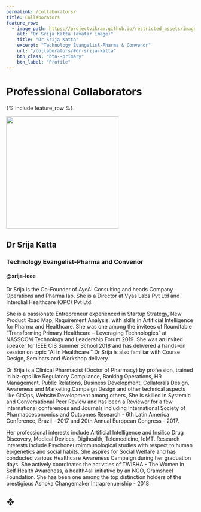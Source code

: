 ```yaml
---
permalink: /collaborators/
title: Collaborators
feature_row:
  - image_path: https://projectvikram.github.io/restricted_assets/images/dr_srija.jpg
    alt: "Dr Srija Katta (avatar image)"
    title: "Dr Srija Katta"
    excerpt: "Technology Evangelist-Pharma & Convenor"
    url: "/collaborators/#dr-srija-katta"
    btn_class: "btn--primary"
    btn_label: "Profile"
---
```


# Professional Collaborators

{% include feature_row %}

<img src="https://projectvikram.github.io/restricted_assets/images/dr_srija.jpg" alttext="Dr Srija Katta (avatar image)" width="300" height="300">

## Dr Srija Katta 
### Technology Evangelist-Pharma and Convenor
#### @srija-ieee

Dr Srija is the Co-Founder of AyeAI Consulting and heads Company Operations and Pharma lab. She is a Director at Vyas Labs Pvt Ltd and Interglial Healthcare (OPC) Pvt Ltd. 

She is a passionate Entrepreneur experienced in Startup Strategy, New Product Road Map, Requirement Analysis, with skills in Artificial Intelligence for Pharma and Healthcare. She was one among the invitees of Roundtable “Transforming Primary Healthcare – Leveraging Technologies” at NASSCOM Technology and Leadership Forum 2019. She was an invited speaker for IEEE CIS Summer School 2018 and has delivered a hands-on session on topic “AI in Healthcare.” Dr Srija is also familiar with Course Design, Seminars and Workshop delivery. 

Dr Srija is a Clinical Pharmacist (Doctor of Pharmacy) by profession, trained in biz-ops like Regulatory Compliance, Banking Operations, HR Management, Public Relations, Business Development, Collaterals Design, Awareness and Marketing Campaign Design and other technical aspects like GitOps, Website Development among others, She is skilled in Systemic and Conversational Peer Review and has been a Reviewer for a few international conferences and Journals including International Society of Pharmacoeconomics and Outcomes Research - 6th Latin America Conference, Brazil - 2017 and 20th Annual European Congress - 2017.

Her professional interests include Artificial Intelligence and Insilico Drug Discovery, Medical Devices, Digihealth, Telemedicine, IoMT. Research interests include Psychoneuroimmunological studies with respect to human epigenetics and social habits. She aspires for Social Welfare and has conducted various Healthcare Awareness Campaign during her graduation days. She actively coordinates the activities of TWISHA - The Women in Self Health Awareness, a health4all initiative by an NGO, Gramsheel Foundation. She has been one among the top distinction holders of the prestigious Ashoka Changemaker Intraprenuership - 2018

## &#10070;
